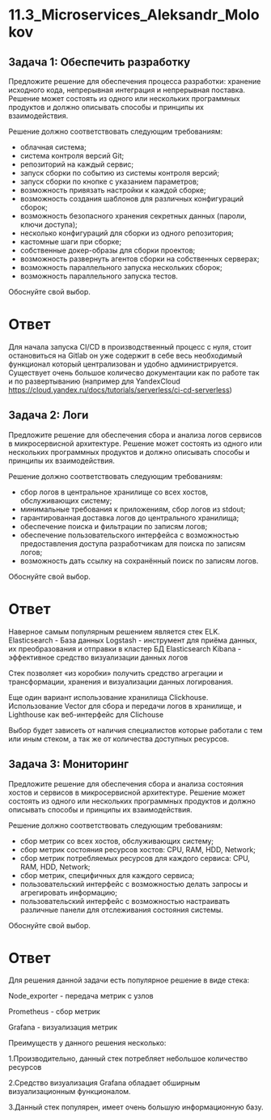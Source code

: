 # 11.3_Microservices_Aleksandr_Molokov

## Задача 1: Обеспечить разработку

Предложите решение для обеспечения процесса разработки: хранение исходного кода, непрерывная интеграция и непрерывная поставка. 
Решение может состоять из одного или нескольких программных продуктов и должно описывать способы и принципы их взаимодействия.

Решение должно соответствовать следующим требованиям:
- облачная система;
- система контроля версий Git;
- репозиторий на каждый сервис;
- запуск сборки по событию из системы контроля версий;
- запуск сборки по кнопке с указанием параметров;
- возможность привязать настройки к каждой сборке;
- возможность создания шаблонов для различных конфигураций сборок;
- возможность безопасного хранения секретных данных (пароли, ключи доступа);
- несколько конфигураций для сборки из одного репозитория;
- кастомные шаги при сборке;
- собственные докер-образы для сборки проектов;
- возможность развернуть агентов сборки на собственных серверах;
- возможность параллельного запуска нескольких сборок;
- возможность параллельного запуска тестов.

Обоснуйте свой выбор.

# Ответ

Для начала запуска CI/CD в производственный процесс с нуля, стоит остановиться на Gitlab он уже содержит в себе весь необходимый функционал который централизован и удобно администрируется. Существует очень большое количесво документации как по работе так и по развертыванию (например для YandexCloud https://cloud.yandex.ru/docs/tutorials/serverless/ci-cd-serverless)


## Задача 2: Логи

Предложите решение для обеспечения сбора и анализа логов сервисов в микросервисной архитектуре.
Решение может состоять из одного или нескольких программных продуктов и должно описывать способы и принципы их взаимодействия.

Решение должно соответствовать следующим требованиям:
- сбор логов в центральное хранилище со всех хостов, обслуживающих систему;
- минимальные требования к приложениям, сбор логов из stdout;
- гарантированная доставка логов до центрального хранилища;
- обеспечение поиска и фильтрации по записям логов;
- обеспечение пользовательского интерфейса с возможностью предоставления доступа разработчикам для поиска по записям логов;
- возможность дать ссылку на сохранённый поиск по записям логов.

Обоснуйте свой выбор.

# Ответ

Наверное самым популярным решением является стек ELK.
Elasticsearch - База данных
Logstash - инструмент для приёма данных, их преобразования и отправки в кластер БД Elasticsearch
Kibana - эффективное средство визуализации данных логов

Стек позволяет «из коробки» получить средство агрегации и трансформации, хранения и визуализации данных логирования.

Еще один вариант использование хранилища Clickhouse.
Использование Vector для сбора и передачи логов в хранилище, и Lighthouse как веб-интерфейс для Clichouse

Выбор будет зависеть от наличия специалистов которые работали с тем или иным стеком, а так же от количества доступных ресурсов.

## Задача 3: Мониторинг

Предложите решение для обеспечения сбора и анализа состояния хостов и сервисов в микросервисной архитектуре.
Решение может состоять из одного или нескольких программных продуктов и должно описывать способы и принципы их взаимодействия.

Решение должно соответствовать следующим требованиям:
- сбор метрик со всех хостов, обслуживающих систему;
- сбор метрик состояния ресурсов хостов: CPU, RAM, HDD, Network;
- сбор метрик потребляемых ресурсов для каждого сервиса: CPU, RAM, HDD, Network;
- сбор метрик, специфичных для каждого сервиса;
- пользовательский интерфейс с возможностью делать запросы и агрегировать информацию;
- пользовательский интерфейс с возможностью настраивать различные панели для отслеживания состояния системы.

Обоснуйте свой выбор.

# Ответ

Для решения данной задачи есть популярное решение в виде стека:

Node_exporter  - передача метрик с узлов

Prometheus  - сбор метрик

Grafana  - визуализация метрик

Преимуществ у данного решения несколько:

1.Производительно, данный стек потребляет небольшое количество ресурсов

2.Средство визуализация Grafana обладает обширным визуализационным функционалом.

3.Данный стек популярен, имеет очень большую информационную базу.
